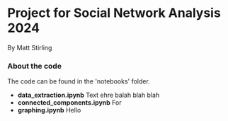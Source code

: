 # Project for Social Network Analysis 2024

By Matt Stirling

### About the code

The code can be found in the 'notebooks' folder. 

- **data_extraction.ipynb** Text ehre balah blah blah
- **connected_components.ipynb** For 
- **graphing.ipynb** Hello